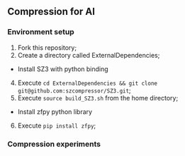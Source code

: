 ## Compression for AI

### Environment setup

1. Fork this repository;
2. Create a directory called ExternalDependencies;

- Install SZ3 with python binding
4. Execute `cd ExternalDependencies && git clone git@github.com:szcompressor/SZ3.git`;
5. Execute `source build_SZ3.sh` from the home directory;

- Install zfpy python library
6. Execute `pip install zfpy`;

### Compression experiments
